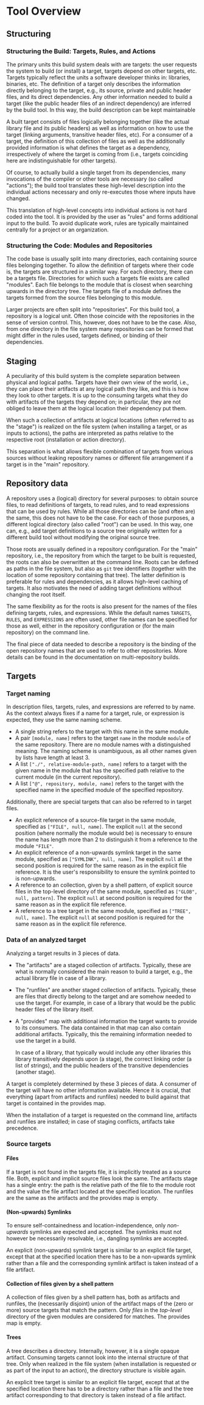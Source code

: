 Tool Overview
=============

Structuring
-----------

### Structuring the Build: Targets, Rules, and Actions

The primary units this build system deals with are targets: the user
requests the system to build (or install) a target, targets depend on
other targets, etc. Targets typically reflect the units a software
developer thinks in: libraries, binaries, etc. The definition of a
target only describes the information directly belonging to the target,
e.g., its source, private and public header files, and its direct
dependencies. Any other information needed to build a target (like the
public header files of an indirect dependency) are inferred by the build
tool. In this way, the build description can be kept maintainable

A built target consists of files logically belonging together (like the
actual library file and its public headers) as well as information on
how to use the target (linking arguments, transitive header files, etc).
For a consumer of a target, the definition of this collection of files
as well as the additionally provided information is what defines the
target as a dependency, irrespectively of where the target is coming from
(i.e., targets coinciding here are indistinguishable for other targets).

Of course, to actually build a single target from its dependencies, many
invocations of the compiler or other tools are necessary (so called
"actions"); the build tool translates these high-level description
into the individual actions necessary and only re-executes those where
inputs have changed.

This translation of high-level concepts into individual actions is not
hard coded into the tool. It is provided by the user as "rules" and
forms additional input to the build. To avoid duplicate work, rules are
typically maintained centrally for a project or an organization.

### Structuring the Code: Modules and Repositories

The code base is usually split into many directories, each containing
source files belonging together. To allow the definition of targets
where their code is, the targets are structured in a similar way. For
each directory, there can be a targets file. Directories for which such
a targets file exists are called "modules". Each file belongs to the
module that is closest when searching upwards in the directory tree. The
targets file of a module defines the targets formed from the source
files belonging to this module.

Larger projects are often split into "repositories". For this build
tool, a repository is a logical unit. Often those coincide with the
repositories in the sense of version control. This, however, does not
have to be the case. Also, from one directory in the file system many
repositories can be formed that might differ in the rules used, targets
defined, or binding of their dependencies.

Staging
-------

A peculiarity of this build system is the complete separation between
physical and logical paths. Targets have their own view of the world,
i.e., they can place their artifacts at any logical path they like, and
this is how they look to other targets. It is up to the consuming
targets what they do with artifacts of the targets they depend on; in
particular, they are not obliged to leave them at the logical location
their dependency put them.

When such a collection of artifacts at logical locations (often referred
to as the "stage") is realized on the file system (when installing a
target, or as inputs to actions), the paths are interpreted as paths
relative to the respective root (installation or action directory).

This separation is what allows flexible combination of targets from
various sources without leaking repository names or different file
arrangement if a target is in the "main" repository.

Repository data
---------------

A repository uses a (logical) directory for several purposes: to obtain
source files, to read definitions of targets, to read rules, and to read
expressions that can be used by rules. While all those directories can be
(and often are) the same, this does not have to be the case. For each
of those purposes, a different logical directory (also called "root")
can be used. In this way, one can, e.g., add target definitions to a
source tree originally written for a different build tool without
modifying the original source tree.

Those roots are usually defined in a repository configuration. For the
"main" repository, i.e., the repository from which the target to be
built is requested, the roots can also be overwritten at the command
line. Roots can be defined as paths in the file system, but also as
`git` tree identifiers (together with the location of some repository
containing that tree). The latter definition is preferable for rules and
dependencies, as it allows high-level caching of targets. It also
motivates the need of adding target definitions without changing the
root itself.

The same flexibility as for the roots is also present for the names of
the files defining targets, rules, and expressions. While the default
names `TARGETS`, `RULES`, and `EXPRESSIONS` are often used, other file
names can be specified for those as well, either in the repository
configuration or (for the main repository) on the command line.

The final piece of data needed to describe a repository is the binding
of the open repository names that are used to refer to other
repositories. More details can be found in the documentation on
multi-repository builds.

Targets
-------

### Target naming

In description files, targets, rules, and expressions are referred to by
name. As the context always fixes if a name for a target, rule, or
expression is expected, they use the same naming scheme.

 - A single string refers to the target with this name in the same
   module.
 - A pair `[module, name]` refers to the target `name` in the module
   `module` of the same repository. There are no module names with a
   distinguished meaning. The naming scheme is unambiguous, as all
   other names given by lists have length at least 3.
 - A list `["./", relative-module-path, name]` refers to a target with
   the given name in the module that has the specified path relative to
   the current module (in the current repository).
 - A list `["@", repository, module, name]` refers to the target with
   the specified name in the specified module of the specified
   repository.

Additionally, there are special targets that can also be referred to in
target files.

 - An explicit reference of a source-file target in the same module,
   specified as `["FILE", null, name]`. The explicit `null` at the
   second position (where normally the module would be) is necessary to
   ensure the name has length more than 2 to distinguish it from a
   reference to the module `"FILE"`.
 - An explicit reference of a non-upwards symlink target in the same module,
   specified as `["SYMLINK", null, name]`. The explicit `null` at the
   second position is required for the same reason as in the explicit
   file reference. It is the user's responsibility to ensure the symlink
   pointed to is non-upwards.
 - A reference to an collection, given by a shell pattern, of explicit
   source files in the top-level directory of the same module,
   specified as `["GLOB", null, pattern]`. The explicit `null` at
   second position is required for the same reason as in the explicit
   file reference.
 - A reference to a tree target in the same module, specified as
   `["TREE", null, name]`. The explicit `null` at second position is
   required for the same reason as in the explicit file reference.

### Data of an analyzed target

Analyzing a target results in 3 pieces of data.

 - The "artifacts" are a staged collection of artifacts. Typically,
   these are what is normally considered the main reason to build a
   target, e.g., the actual library file in case of a library.

 - The "runfiles" are another staged collection of artifacts.
   Typically, these are files that directly belong to the target and
   are somehow needed to use the target. For example, in case of a
   library that would be the public header files of the library itself.

 - A "provides" map with additional information the target wants to
   provide to its consumers. The data contained in that map can also
   contain additional artifacts. Typically, this the remaining
   information needed to use the target in a build.

   In case of a library, that typically would include any other
   libraries this library transitively depends upon (a stage), the
   correct linking order (a list of strings), and the public headers of
   the transitive dependencies (another stage).

A target is completely determined by these 3 pieces of data. A consumer
of the target will have no other information available. Hence it is
crucial, that everything (apart from artifacts and runfiles) needed to
build against that target is contained in the provides map.

When the installation of a target is requested on the command line,
artifacts and runfiles are installed; in case of staging conflicts,
artifacts take precedence.

### Source targets

#### Files

If a target is not found in the targets file, it is implicitly
treated as a source file. Both, explicit and implicit source files
look the same. The artifacts stage has a single entry: the path is
the relative path of the file to the module root and the value the
file artifact located at the specified location. The runfiles are
the same as the artifacts and the provides map is empty.

#### (Non-upwards) Symlinks

To ensure self-containedness and location-independence, only
*non-upwards* symlinks are expected and accepted. The symlinks
must not however be necessarily resolvable, i.e., dangling symlinks
are accepted.

An explicit (non-upwards) symlink target is similar to an explicit file target,
except that at the specified location there has to be a non-upwards symlink
rather than a file and the corresponding symlink artifact is taken instead of a
file artifact.

#### Collection of files given by a shell pattern

A collection of files given by a shell pattern has, both as
artifacts and runfiles, the (necessarily disjoint) union of the
artifact maps of the (zero or more) source targets that match the
pattern. Only *files* in the *top-level* directory of the given
modules are considered for matches. The provides map is empty.

#### Trees

A tree describes a directory. Internally, however, it is a single
opaque artifact. Consuming targets cannot look into the internal
structure of that tree. Only when realized in the file system (when
installation is requested or as part of the input to an action), the
directory structure is visible again.

An explicit tree target is similar to an explicit file target,
except that at the specified location there has to be a directory
rather than a file and the tree artifact corresponding to that
directory is taken instead of a file artifact.
